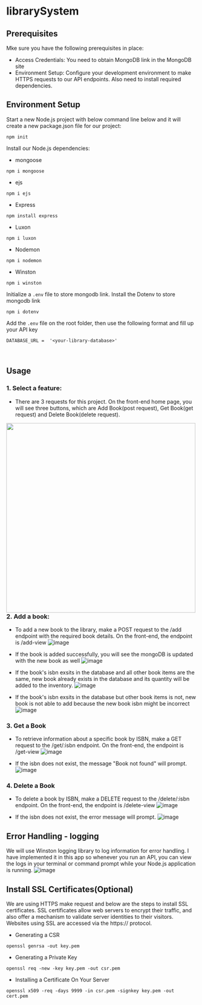 # librarySystem

## Prerequisites
Mke sure you have the following prerequisites in place:
- Access Credentials: You need to obtain MongoDB link in the MongoDB site
- Environment Setup: Configure your development environment to make HTTPS requests to our API endpoints. Also need to install required dependencies.

## Environment Setup
Start a new Node.js project with below command line below and it will create a new package.json file for our project:
```
npm init
```

Install our Node.js dependencies:
- mongoose
```
npm i mongoose
```
- ejs
```
npm i ejs
```
- Express
```
npm install express
```
- Luxon
```
npm i luxon
```
- Nodemon
```
npm i nodemon
```
- Winston
```
npm i winston
```

Initialize a `.env` file to store mongodb link.
Install the Dotenv to store mongodb link
```
npm i dotenv
```
Add the `.env` file on the root folder, then use the following format and fill up your API key
```
DATABASE_URL =  '<your-library-database>'
```
</br>

## Usage
### 1. Select a feature:
- There are 3 requests for this project. On the front-end home page, you will see three buttons, which are Add Book(post request), Get Book(get request) and Delete Book(delete request).
<img align="left" width="500" height="500" src="https://github.com/msitu22/librarySystem/assets/112602900/9236c2f8-94bd-4318-bbd4-786a291c84a6">


### 2. Add a book:
- To add a new book to the library, make a POST request to the /add endpoint with the required book details. On the front-end, the endpoint is /add-view
![image](https://github.com/msitu22/librarySystem/assets/112602900/0e5b6e76-a68d-4f5d-80cc-4e65ac99d3ac)

- If the book is added successfully, you will see the mongoDB is updated with the new book as well
![image](https://github.com/msitu22/librarySystem/assets/112602900/cf68262e-1a35-4e6b-90dc-fd15b80ce95a)

- If the book's isbn exsits in the database and all other book items are the same, new book already exists in the database and its quantity will be added to the inventory.
![image](https://github.com/msitu22/librarySystem/assets/112602900/3bccd6a4-4ade-4f56-a97e-d536f15448cc)

- If the book's isbn exsits in the database but other book items is not, new book is not able to add because the new book isbn might be incorrect
![image](https://github.com/msitu22/librarySystem/assets/112602900/41b5b63e-1bea-4aac-8a0e-7cad56db0b53)

### 3. Get a Book
- To retrieve information about a specific book by ISBN, make a GET request to the /get/:isbn endpoint. On the front-end, the endpoint is /get-view
![image](https://github.com/msitu22/librarySystem/assets/112602900/cfd8de6b-d650-4046-afd0-45c6895e427b)

- If the isbn does not exist, the message "Book not found" will prompt.
![image](https://github.com/msitu22/librarySystem/assets/112602900/26ae6774-aaf6-4f0b-948b-aca08a6f21e0)
 

### 4. Delete a Book
- To delete a book by ISBN, make a DELETE request to the /delete/:isbn endpoint. On the front-end, the endpoint is /delete-view
![image](https://github.com/msitu22/librarySystem/assets/112602900/040b8652-36f7-45e8-8b02-148c93d8326f)

- If the isbn does not exist, the error message will prompt.
![image](https://github.com/msitu22/librarySystem/assets/112602900/ba0f0d03-6f1c-481d-8a8e-38a4033ef266)


## Error Handling - logging
We will use Winston logging library to log information for error handling. I have implemented it in this app so whenever you run an API, you can view the logs in your terminal or command prompt while your Node.js application is running. 
![image](https://github.com/msitu22/librarySystem/assets/112602900/f937b3a2-9f0e-4584-969b-79ae4838a25d)


## Install SSL Certificates(Optional)
We are using HTTPS make request and below are the steps to install SSL certificates. SSL certificates allow web servers to encrypt their traffic, and also offer a mechanism to validate server identities to their visitors. Websites using SSL are accessed via the https:// protocol.

- Generating a CSR 
```
openssl genrsa -out key.pem
```

- Generating a Private Key
```
openssl req -new -key key.pem -out csr.pem
```

- Installing a Certificate On Your Server
```
openssl x509 -req -days 9999 -in csr.pem -signkey key.pem -out cert.pem
```
